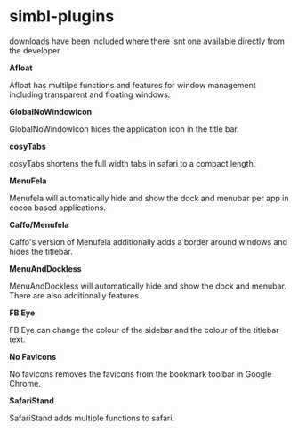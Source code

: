 # simbl-plugins

downloads have been included where there isnt one available directly from the developer

**Afloat**

Afloat has multilpe functions and features for window management including transparent and floating windows.  

**GlobalNoWindowIcon**

GlobalNoWindowIcon hides the application icon in the title bar.

**cosyTabs**

cosyTabs shortens the full width tabs in safari to a compact length. 

**MenuFela**

Menufela will automatically hide and show the dock and menubar per app in cocoa based applications.

**Caffo/Menufela**

Caffo's version of Menufela additionally adds a border around windows and hides the titlebar. 

**MenuAndDockless**

MenuAndDockless will automatically hide and show the dock and menubar. There are also additionally features.

**FB Eye**

FB Eye can change the colour of the sidebar and the colour of the titlebar text.

**No Favicons**

No favicons removes the favicons from the bookmark toolbar in Google Chrome.

**SafariStand**

SafariStand adds multiple functions to safari.
